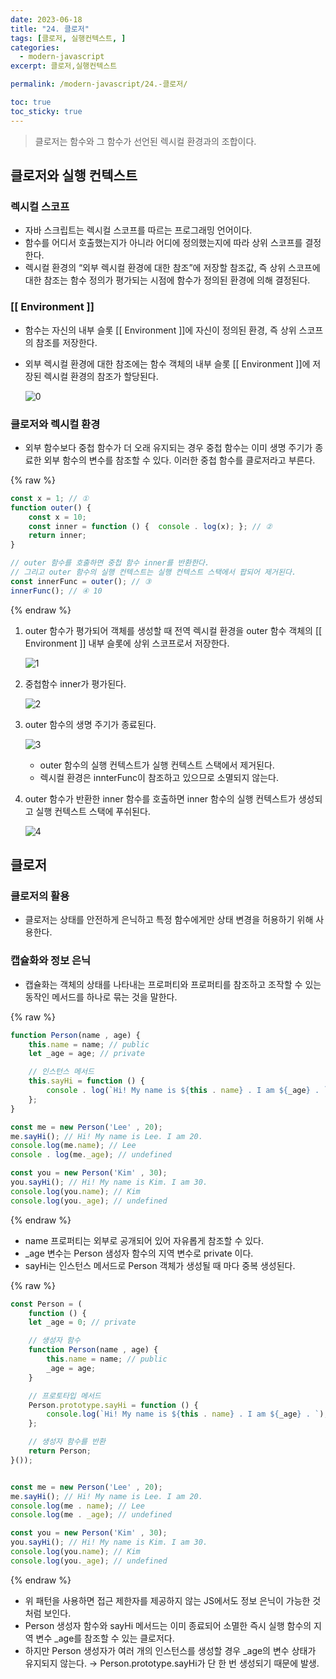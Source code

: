 ```yaml
---
date: 2023-06-18
title: "24. 클로저"
tags: [클로저, 실행컨텍스트, ]
categories:
  - modern-javascript
excerpt: 클로저,실행컨텍스트

permalink: /modern-javascript/24.-클로저/

toc: true
toc_sticky: true
---
```



> 클로저는 함수와 그 함수가 선언된 렉시컬 환경과의 조합이다.


## 클로저와 실행 컨텍스트


### 렉시컬 스코프

- 자바 스크립트는 렉시컬 스코프를 따르는 프로그래밍 언어이다.
- 함수를 어디서 호출했는지가 아니라 어디에 정의했는지에 따라 상위 스코프를 결정한다.
- 렉시컬 환경의 “외부 렉시컬 환경에 대한 참조”에 저장할 참조값, 즉 상위 스코프에 대한 참조는 함수 정의가 평가되는 시점에 함수가 정의된 환경에 의해 결정된다.

### [[ Environment ]]

- 함수는 자신의 내부 슬롯 [[ Environment ]]에 자신이 정의된 환경, 즉 상위 스코프의 참조를 저장한다.
- 외부 렉시컬 환경에 대한 참조에는 함수 객체의 내부 슬롯 [[ Environment ]]에 저장된 렉시컬 환경의 참조가 할당된다.

	![0](/assets/img/2023-06-18-24.-클로저.md/0.png)


### 클로저와 렉시컬 환경

- 외부 함수보다 중첩 함수가 더 오래 유지되는 경우 중첩 함수는 이미 생명 주기가 종료한 외부 함수의 변수를 참조할 수 있다. 이러한 중첩 함수를 클로저라고 부른다.

{% raw %}
```javascript
const x = 1; // ①
function outer() { 
	const x = 10;
	const inner = function () {  console . log(x); }; // ② 
	return inner;
}

// outer 함수를 호출하면 중첩 함수 inner를 반환한다.
// 그리고 outer 함수의 실행 컨텍스트는 실행 컨텍스트 스택에서 팝되어 제거된다.
const innerFunc = outer(); // ③ 
innerFunc(); // ④ 10
```
{% endraw %}

1. outer 함수가 평가되어 객체를 생성할 때 전역 렉시컬 환경을 outer 함수 객체의 [[ Environment ]] 내부 슬롯에 상위 스코프로서 저장한다.

	![1](/assets/img/2023-06-18-24.-클로저.md/1.png)

2. 중첩함수 inner가 평가된다.

	![2](/assets/img/2023-06-18-24.-클로저.md/2.png)

3. outer 함수의 생명 주기가 종료된다.

	![3](/assets/img/2023-06-18-24.-클로저.md/3.png)

	- outer 함수의 실행 컨텍스트가 실행 컨텍스트 스택에서 제거된다.
	- 렉시컬 환경은 innterFunc이 참조하고 있으므로 소멸되지 않는다.
4. outer 함수가 반환한 inner 함수를 호출하면 inner 함수의 실행 컨텍스트가 생성되고 실행 컨텍스트 스택에 푸쉬된다.

	![4](/assets/img/2023-06-18-24.-클로저.md/4.png)


## 클로저


### 클로저의 활용

- 클로저는 상태를 안전하게 은닉하고 특정 함수에게만 상태 변경을 허용하기 위해 사용한다.

### 캡슐화와 정보 은닉

- 캡슐화는 객체의 상태를 나타내는 프로퍼티와 프로퍼티를 참조하고 조작할 수 있는 동작인 메서드를 하나로 묶는 것을 말한다.

{% raw %}
```javascript
function Person(name , age) { 
	this.name = name; // public 
	let _age = age; // private

	// 인스턴스 메서드
	this.sayHi = function () { 
		console . log(`Hi! My name is ${this . name} . I am ${_age} . `);
	};
}

const me = new Person('Lee' , 20);
me.sayHi(); // Hi! My name is Lee. I am 20.
console.log(me.name); // Lee 
console . log(me._age); // undefined

const you = new Person('Kim' , 30);
you.sayHi(); // Hi! My name is Kim. I am 30.
console.log(you.name); // Kim 
console.log(you._age); // undefined
```
{% endraw %}

- name 프로퍼티는 외부로 공개되어 있어 자유롭게 참조할 수 있다.
- _age 변수는 Person 샘성자 함수의 지역 변수로 private 이다.
- sayHi는 인스턴스 메서드로 Person 객체가 생성될 때 마다 중복 생성된다.

{% raw %}
```javascript
const Person = (
	function () { 
	let _age = 0; // private

	// 생성자 함수
	function Person(name , age) { 
		this.name = name; // public 
		_age = age;
	}

	// 프로토타입 메서드
	Person.prototype.sayHi = function () { 
		console.log(`Hi! My name is ${this . name} . I am ${_age} . `);
	};

	// 생성자 함수를 반환
	return Person;
}());


const me = new Person('Lee' , 20);
me.sayHi(); // Hi! My name is Lee. I am 20.
console.log(me . name); // Lee 
console.log(me . _age); // undefined

const you = new Person('Kim' , 30);
you.sayHi(); // Hi! My name is Kim. I am 30.
console.log(you.name); // Kim 
console.log(you._age); // undefined

```
{% endraw %}

- 위 패턴을 사용하면 접근 제한자를 제공하지 않는 JS에서도 정보 은닉이 가능한 것 처럼 보인다.
- Person 생성자 함수와 sayHi 메서드는 이미 종료되어 소멸한 즉시 실행 함수의 지역 변수 _age를 참조할 수 있는 클로저다.
- 하지만 Person 생성자가 여러 개의 인스턴스를 생성할 경우 _age의 변수 상태가 유지되지 않는다. → Person.prototype.sayHi가 단 한 번 생성되기 때문에 발생.
